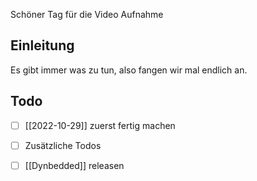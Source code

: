 Schöner Tag für die Video Aufnahme

## Einleitung

Es gibt immer was zu tun, also fangen wir mal endlich an.

## Todo

- [ ] [[2022-10-29]] zuerst fertig machen
- [ ] Zusätzliche Todos
- [ ] [[Dynbedded]] releasen

